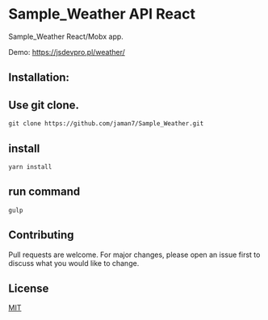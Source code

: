 # Sample_Weather API React
Sample_Weather React/Mobx app.

Demo: https://jsdevpro.pl/weather/ 

## Installation:

## Use git clone.
```
git clone https://github.com/jaman7/Sample_Weather.git
```
## install
```
yarn install
```

## run command

```
gulp
```

## Contributing
Pull requests are welcome. For major changes, please open an issue first to discuss what you would like to change.

## License
[MIT](https://choosealicense.com/licenses/mit/)
